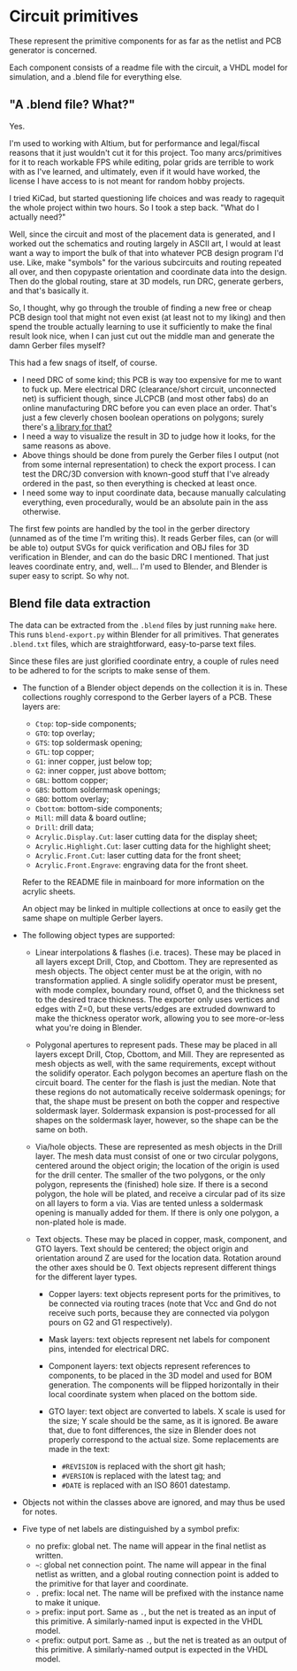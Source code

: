 Circuit primitives
==================

These represent the primitive components for as far as the netlist and PCB
generator is concerned.

Each component consists of a readme file with the circuit, a VHDL model for
simulation, and a .blend file for everything else.

"A .blend file? What?"
----------------------

Yes.

I'm used to working with Altium, but for performance and legal/fiscal reasons
that it just wouldn't cut it for this project. Too many arcs/primitives for it
to reach workable FPS while editing, polar grids are terrible to work with as
I've learned, and ultimately, even if it would have worked, the license I have
access to is not meant for random hobby projects.

I tried KiCad, but started questioning life choices and was ready to ragequit
the whole project within two hours. So I took a step back. "What do I actually
need?"

Well, since the circuit and most of the placement data is generated, and I
worked out the schematics and routing largely in ASCII art, I would at least
want a way to import the bulk of that into whatever PCB design program I'd
use. Like, make "symbols" for the various subcircuits and routing repeated all
over, and then copypaste orientation and coordinate data into the design. Then
do the global routing, stare at 3D models, run DRC, generate gerbers, and
that's basically it.

So, I thought, why go through the trouble of finding a new free or cheap PCB
design tool that might not even exist (at least not to my liking) and then
spend the trouble actually learning to use it sufficiently to make the final
result look nice, when I can just cut out the middle man and generate the damn
Gerber files myself?

This had a few snags of itself, of course.

 - I need DRC of some kind; this PCB is way too expensive for me to want to
   fuck up. Mere electrical DRC (clearance/short circuit, unconnected net) is
   sufficient though, since JLCPCB (and most other fabs) do an online
   manufacturing DRC before you can even place an order. That's just a few
   cleverly chosen boolean operations on polygons; surely there's
   [a library for that?](http://www.angusj.com/delphi/clipper.php)
 - I need a way to visualize the result in 3D to judge how it looks, for the
   same reasons as above.
 - Above things should be done from purely the Gerber files I output (not from
   some internal representation) to check the export process. I can test the
   DRC/3D conversion with known-good stuff that I've already ordered in the
   past, so then everything is checked at least once.
 - I need some way to input coordinate data, because manually calculating
   everything, even procedurally, would be an absolute pain in the ass
   otherwise.

The first few points are handled by the tool in the gerber directory (unnamed
as of the time I'm writing this). It reads Gerber files, can (or will be able
to) output SVGs for quick verification and OBJ files for 3D verification in
Blender, and can do the basic DRC I mentioned. That just leaves coordinate
entry, and, well... I'm used to Blender, and Blender is super easy to script.
So why not.

Blend file data extraction
--------------------------

The data can be extracted from the `.blend` files by just running `make` here.
This runs `blend-export.py` within Blender for all primitives. That generates
`.blend.txt` files, which are straightforward, easy-to-parse text files.

Since these files are just glorified coordinate entry, a couple of rules need
to be adhered to for the scripts to make sense of them.

 - The function of a Blender object depends on the collection it is in. These
   collections roughly correspond to the Gerber layers of a PCB. These layers
   are:

    - `Ctop`: top-side components;
    - `GTO`: top overlay;
    - `GTS`: top soldermask opening;
    - `GTL`: top copper;
    - `G1`: inner copper, just below top;
    - `G2`: inner copper, just above bottom;
    - `GBL`: bottom copper;
    - `GBS`: bottom soldermask openings;
    - `GBO`: bottom overlay;
    - `Cbottom`: bottom-side components;
    - `Mill`: mill data & board outline;
    - `Drill`: drill data;
    - `Acrylic.Display.Cut`: laser cutting data for the display sheet;
    - `Acrylic.Highlight.Cut`: laser cutting data for the highlight sheet;
    - `Acrylic.Front.Cut`: laser cutting data for the front sheet;
    - `Acrylic.Front.Engrave`: engraving data for the front sheet.

   Refer to the README file in mainboard for more information on the acrylic
   sheets.

   An object may be linked in multiple collections at once to easily get the
   same shape on multiple Gerber layers.

 - The following object types are supported:

    - Linear interpolations & flashes (i.e. traces). These may be placed in all
      layers except Drill, Ctop, and Cbottom. They are represented as mesh
      objects. The object center must be at the origin, with no transformation
      applied. A single solidify operator must be present, with mode complex,
      boundary round, offset 0, and the thickness set to the desired trace
      thickness. The exporter only uses vertices and edges with Z=0, but these
      verts/edges are extruded downward to make the thickness operator work,
      allowing you to see more-or-less what you're doing in Blender.

    - Polygonal apertures to represent pads. These may be placed in all layers
      except Drill, Ctop, Cbottom, and Mill. They are represented as mesh
      objects as well, with the same requirements, except without the solidify
      operator. Each polygon becomes an aperture flash on the circuit board.
      The center for the flash is just the median. Note that these regions do
      not automatically receive soldermask openings; for that, the shape must
      be present on both the copper and respective soldermask layer. Soldermask
      expansion is post-processed for all shapes on the soldermask layer,
      however, so the shape can be the same on both.

    - Via/hole objects. These are represented as mesh objects in the Drill
      layer. The mesh data must consist of one or two circular polygons,
      centered around the object origin; the location of the origin is used for
      the drill center. The smaller of the two polygons, or the only polygon,
      represents the (finished) hole size. If there is a second polygon, the
      hole will be plated, and receive a circular pad of its size on all layers
      to form a via. Vias are tented unless a soldermask opening is manually
      added for them. If there is only one polygon, a non-plated hole is made.

    - Text objects. These may be placed in copper, mask, component, and GTO
      layers. Text should be centered; the object origin and orientation around
      Z are used for the location data. Rotation around the other axes should
      be 0. Text objects represent different things for the different layer
      types.

       - Copper layers: text objects represent ports for the primitives, to be
         connected via routing traces (note that Vcc and Gnd do not receive
         such ports, because they are connected via polygon pours on G2 and G1
         respectively).

       - Mask layers: text objects represent net labels for component pins,
         intended for electrical DRC.

       - Component layers: text objects represent references to components, to
         be placed in the 3D model and used for BOM generation. The components
         will be flipped horizontally in their local coordinate system when
         placed on the bottom side.

       - GTO layer: text object are converted to labels. X scale is used for
         the size; Y scale should be the same, as it is ignored. Be aware that,
         due to font differences, the size in Blender does not properly
         correspond to the actual size. Some replacements are made in the text:
          - `#REVISION` is replaced with the short git hash;
          - `#VERSION` is replaced with the latest tag; and
          - `#DATE` is replaced with an ISO 8601 datestamp.

 - Objects not within the classes above are ignored, and may thus be used for
   notes.

 - Five type of net labels are distinguished by a symbol prefix:

    - no prefix: global net. The name will appear in the final netlist as
      written.
    - `~`: global net connection point. The name will appear in the final
      netlist as written, and a global routing connection point is added to the
      primitive for that layer and coordinate.
    - `.` prefix: local net. The name will be prefixed with the instance name
      to make it unique.
    - `>` prefix: input port. Same as `.`, but the net is treated as an input
      of this primitive. A similarly-named input is expected in the VHDL model.
    - `<` prefix: output port. Same as `.`, but the net is treated as an output
      of this primitive. A similarly-named output is expected in the VHDL
      model.
